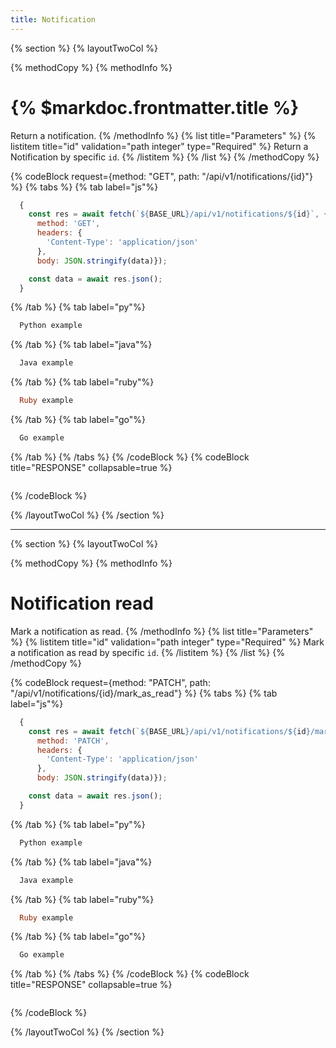 ```yaml
---
title: Notification
---
```

{% section %}
{% layoutTwoCol %}

{% methodCopy %}
{% methodInfo %}
  # {% $markdoc.frontmatter.title %}
  Return a notification.
{% /methodInfo %}
{% list title="Parameters" %}
  {% listitem title="id" validation="path integer" type="Required" %}
  Return a Notification by specific `id`.
  {% /listitem %}
{% /list %}
{% /methodCopy %}

{% codeBlock request={method: "GET", path: "/api/v1/notifications/{id}"} %}
{% tabs %}
  {% tab label="js"%}
  ```js
    {
      const res = await fetch(`${BASE_URL}/api/v1/notifications/${id}`, {
        method: 'GET',
        headers: {
          'Content-Type': 'application/json'
        },
        body: JSON.stringify(data)});

      const data = await res.json();
    }
  ```
  {% /tab %}
  {% tab label="py"%}
  ```py
    Python example
  ```
  {% /tab %}
  {% tab label="java"%}
  ```java
    Java example
  ```
  {% /tab %}
  {% tab label="ruby"%}
  ```ruby
    Ruby example
  ```
  {% /tab %}
  {% tab label="go"%}
  ```go
    Go example
  ```
  {% /tab %}
{% /tabs %}
{% /codeBlock %}
{% codeBlock title="RESPONSE" collapsable=true %}
  ```json
  ```
{% /codeBlock %}

{% /layoutTwoCol %}
{% /section %}

- - -

{% section %}
{% layoutTwoCol %}

{% methodCopy %}
{% methodInfo %}
  # Notification read
  Mark a notification as read.
{% /methodInfo %}
{% list title="Parameters" %}
  {% listitem title="id" validation="path integer" type="Required" %}
  Mark a notification as read by specific `id`.
  {% /listitem %}
{% /list %}
{% /methodCopy %}

{% codeBlock request={method: "PATCH", path: "/api/v1/notifications/{id}/mark_as_read"} %}
{% tabs %}
  {% tab label="js"%}
  ```js
    {
      const res = await fetch(`${BASE_URL}/api/v1/notifications/${id}/mark_as_read`, {
        method: 'PATCH',
        headers: {
          'Content-Type': 'application/json'
        },
        body: JSON.stringify(data)});

      const data = await res.json();
    }
  ```
  {% /tab %}
  {% tab label="py"%}
  ```py
    Python example
  ```
  {% /tab %}
  {% tab label="java"%}
  ```java
    Java example
  ```
  {% /tab %}
  {% tab label="ruby"%}
  ```ruby
    Ruby example
  ```
  {% /tab %}
  {% tab label="go"%}
  ```go
    Go example
  ```
  {% /tab %}
{% /tabs %}
{% /codeBlock %}
{% codeBlock title="RESPONSE" collapsable=true %}
  ```json
  ```
{% /codeBlock %}

{% /layoutTwoCol %}
{% /section %}
